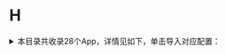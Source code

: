 # H
<details>
<summary>
本目录共收录28个App，详情见如下，单击导入对应配置：
</summary>

- [华住会](https://quantumult.app/x/open-app/add-resource?remote-resource=%7B%22rewrite_remote%22%3A%20%5B%22https%3A%2F%2Fraw.githubusercontent.com%2Fzirawell%2FR-Store%2Fmain%2FRule%2FQuanX%2FAdblock%2FApp%2FH%2F%E5%8D%8E%E4%BD%8F%E4%BC%9A%2Frewrite%2Fhuazhu.conf%2C%20tag%3D%E5%8D%8E%E4%BD%8F%E4%BC%9A%22%5D%7D)
- [华图在线](https://quantumult.app/x/open-app/add-resource?remote-resource=%7B%22rewrite_remote%22%3A%20%5B%22https%3A%2F%2Fraw.githubusercontent.com%2Fzirawell%2FR-Store%2Fmain%2FRule%2FQuanX%2FAdblock%2FApp%2FH%2F%E5%8D%8E%E5%9B%BE%E5%9C%A8%E7%BA%BF%2Frewrite%2Fhuatu.conf%2C%20tag%3D%E5%8D%8E%E5%9B%BE%E5%9C%A8%E7%BA%BF%22%5D%7D)
- [华宝智投](https://quantumult.app/x/open-app/add-resource?remote-resource=%7B%22rewrite_remote%22%3A%20%5B%22https%3A%2F%2Fraw.githubusercontent.com%2Fzirawell%2FR-Store%2Fmain%2FRule%2FQuanX%2FAdblock%2FApp%2FH%2F%E5%8D%8E%E5%AE%9D%E6%99%BA%E6%8A%95%2Frewrite%2Ftouker.conf%2C%20tag%3D%E5%8D%8E%E5%AE%9D%E6%99%BA%E6%8A%95%22%5D%7D)
- [华尔街见闻](https://quantumult.app/x/open-app/add-resource?remote-resource=%7B%22rewrite_remote%22%3A%20%5B%22https%3A%2F%2Fraw.githubusercontent.com%2Fzirawell%2FR-Store%2Fmain%2FRule%2FQuanX%2FAdblock%2FApp%2FH%2F%E5%8D%8E%E5%B0%94%E8%A1%97%E8%A7%81%E9%97%BB%2Frewrite%2Fwallstreetcn.conf%2C%20tag%3D%E5%8D%8E%E5%B0%94%E8%A1%97%E8%A7%81%E9%97%BB%22%5D%7D)
- [华彩生活](https://quantumult.app/x/open-app/add-resource?remote-resource=%7B%22rewrite_remote%22%3A%20%5B%22https%3A%2F%2Fraw.githubusercontent.com%2Fzirawell%2FR-Store%2Fmain%2FRule%2FQuanX%2FAdblock%2FApp%2FH%2F%E5%8D%8E%E5%BD%A9%E7%94%9F%E6%B4%BB%2Frewrite%2Fhxb.conf%2C%20tag%3D%E5%8D%8E%E5%BD%A9%E7%94%9F%E6%B4%BB%22%5D%7D)
- [华鑫星途](https://quantumult.app/x/open-app/add-resource?remote-resource=%7B%22rewrite_remote%22%3A%20%5B%22https%3A%2F%2Fraw.githubusercontent.com%2Fzirawell%2FR-Store%2Fmain%2FRule%2FQuanX%2FAdblock%2FApp%2FH%2F%E5%8D%8E%E9%91%AB%E6%98%9F%E9%80%94%2Frewrite%2Fhxzq.conf%2C%20tag%3D%E5%8D%8E%E9%91%AB%E6%98%9F%E9%80%94%22%5D%7D)
- [合利宝展业通](https://quantumult.app/x/open-app/add-resource?remote-resource=%7B%22rewrite_remote%22%3A%20%5B%22https%3A%2F%2Fraw.githubusercontent.com%2Fzirawell%2FR-Store%2Fmain%2FRule%2FQuanX%2FAdblock%2FApp%2FH%2F%E5%90%88%E5%88%A9%E5%AE%9D%E5%B1%95%E4%B8%9A%E9%80%9A%2Frewrite%2Fhelipay.conf%2C%20tag%3D%E5%90%88%E5%88%A9%E5%AE%9D%E5%B1%95%E4%B8%9A%E9%80%9A%22%5D%7D)
- [和风天气](https://quantumult.app/x/open-app/add-resource?remote-resource=%7B%22rewrite_remote%22%3A%20%5B%22https%3A%2F%2Fraw.githubusercontent.com%2Fzirawell%2FR-Store%2Fmain%2FRule%2FQuanX%2FAdblock%2FApp%2FH%2F%E5%92%8C%E9%A3%8E%E5%A4%A9%E6%B0%94%2Frewrite%2Fqweather.conf%2C%20tag%3D%E5%92%8C%E9%A3%8E%E5%A4%A9%E6%B0%94%22%5D%7D)
- [哈富證券](https://quantumult.app/x/open-app/add-resource?remote-resource=%7B%22rewrite_remote%22%3A%20%5B%22https%3A%2F%2Fraw.githubusercontent.com%2Fzirawell%2FR-Store%2Fmain%2FRule%2FQuanX%2FAdblock%2FApp%2FH%2F%E5%93%88%E5%AF%8C%E8%AD%89%E5%88%B8%2Frewrite%2Fhafoo.conf%2C%20tag%3D%E5%93%88%E5%AF%8C%E8%AD%89%E5%88%B8%22%5D%7D)
- [嗨学课堂](https://quantumult.app/x/open-app/add-resource?remote-resource=%7B%22rewrite_remote%22%3A%20%5B%22https%3A%2F%2Fraw.githubusercontent.com%2Fzirawell%2FR-Store%2Fmain%2FRule%2FQuanX%2FAdblock%2FApp%2FH%2F%E5%97%A8%E5%AD%A6%E8%AF%BE%E5%A0%82%2Frewrite%2Fhaixue.conf%2C%20tag%3D%E5%97%A8%E5%AD%A6%E8%AF%BE%E5%A0%82%22%5D%7D)
- [好体知](https://quantumult.app/x/open-app/add-resource?remote-resource=%7B%22rewrite_remote%22%3A%20%5B%22https%3A%2F%2Fraw.githubusercontent.com%2Fzirawell%2FR-Store%2Fmain%2FRule%2FQuanX%2FAdblock%2FApp%2FH%2F%E5%A5%BD%E4%BD%93%E7%9F%A5%2Frewrite%2Fbodivis.conf%2C%20tag%3D%E5%A5%BD%E4%BD%93%E7%9F%A5%22%5D%7D)
- [好好住](https://quantumult.app/x/open-app/add-resource?remote-resource=%7B%22rewrite_remote%22%3A%20%5B%22https%3A%2F%2Fraw.githubusercontent.com%2Fzirawell%2FR-Store%2Fmain%2FRule%2FQuanX%2FAdblock%2FApp%2FH%2F%E5%A5%BD%E5%A5%BD%E4%BD%8F%2Frewrite%2Fhaohaozhu.conf%2C%20tag%3D%E5%A5%BD%E5%A5%BD%E4%BD%8F%22%5D%7D)
- [好轻](https://quantumult.app/x/open-app/add-resource?remote-resource=%7B%22rewrite_remote%22%3A%20%5B%22https%3A%2F%2Fraw.githubusercontent.com%2Fzirawell%2FR-Store%2Fmain%2FRule%2FQuanX%2FAdblock%2FApp%2FH%2F%E5%A5%BD%E8%BD%BB%2Frewrite%2Fiyunmai.conf%2C%20tag%3D%E5%A5%BD%E8%BD%BB%22%5D%7D)
- [杭州公交](https://quantumult.app/x/open-app/add-resource?remote-resource=%7B%22rewrite_remote%22%3A%20%5B%22https%3A%2F%2Fraw.githubusercontent.com%2Fzirawell%2FR-Store%2Fmain%2FRule%2FQuanX%2FAdblock%2FApp%2FH%2F%E6%9D%AD%E5%B7%9E%E5%85%AC%E4%BA%A4%2Frewrite%2Fibuscloud.conf%2C%20tag%3D%E6%9D%AD%E5%B7%9E%E5%85%AC%E4%BA%A4%22%5D%7D)
- [杭州市民卡](https://quantumult.app/x/open-app/add-resource?remote-resource=%7B%22filter_remote%22%3A%20%5B%22https%3A%2F%2Fraw.githubusercontent.com%2Fzirawell%2FR-Store%2Fmain%2FRule%2FQuanX%2FAdblock%2FApp%2FH%2F%E6%9D%AD%E5%B7%9E%E5%B8%82%E6%B0%91%E5%8D%A1%2Ffilter%2Fhzsmk.list%2C%20tag%3D%E6%9D%AD%E5%B7%9E%E5%B8%82%E6%B0%91%E5%8D%A1%22%5D%2C%22rewrite_remote%22%3A%20%5B%22https%3A%2F%2Fraw.githubusercontent.com%2Fzirawell%2FR-Store%2Fmain%2FRule%2FQuanX%2FAdblock%2FApp%2FH%2F%E6%9D%AD%E5%B7%9E%E5%B8%82%E6%B0%91%E5%8D%A1%2Frewrite%2Fhzsmk.conf%2C%20tag%3D%E6%9D%AD%E5%B7%9E%E5%B8%82%E6%B0%91%E5%8D%A1%22%5D%7D)
- [汇丰汇选](https://quantumult.app/x/open-app/add-resource?remote-resource=%7B%22rewrite_remote%22%3A%20%5B%22https%3A%2F%2Fraw.githubusercontent.com%2Fzirawell%2FR-Store%2Fmain%2FRule%2FQuanX%2FAdblock%2FApp%2FH%2F%E6%B1%87%E4%B8%B0%E6%B1%87%E9%80%89%2Frewrite%2Fhsbcfts.conf%2C%20tag%3D%E6%B1%87%E4%B8%B0%E6%B1%87%E9%80%89%22%5D%7D)
- [海尔智家](https://quantumult.app/x/open-app/add-resource?remote-resource=%7B%22filter_remote%22%3A%20%5B%22https%3A%2F%2Fraw.githubusercontent.com%2Fzirawell%2FR-Store%2Fmain%2FRule%2FQuanX%2FAdblock%2FApp%2FH%2F%E6%B5%B7%E5%B0%94%E6%99%BA%E5%AE%B6%2Ffilter%2Fehaier.list%2C%20tag%3D%E6%B5%B7%E5%B0%94%E6%99%BA%E5%AE%B6%22%5D%2C%22rewrite_remote%22%3A%20%5B%22https%3A%2F%2Fraw.githubusercontent.com%2Fzirawell%2FR-Store%2Fmain%2FRule%2FQuanX%2FAdblock%2FApp%2FH%2F%E6%B5%B7%E5%B0%94%E6%99%BA%E5%AE%B6%2Frewrite%2Fehaier.conf%2C%20tag%3D%E6%B5%B7%E5%B0%94%E6%99%BA%E5%AE%B6%22%5D%7D)
- [海马爸比](https://quantumult.app/x/open-app/add-resource?remote-resource=%7B%22rewrite_remote%22%3A%20%5B%22https%3A%2F%2Fraw.githubusercontent.com%2Fzirawell%2FR-Store%2Fmain%2FRule%2FQuanX%2FAdblock%2FApp%2FH%2F%E6%B5%B7%E9%A9%AC%E7%88%B8%E6%AF%94%2Frewrite%2Fhaima.conf%2C%20tag%3D%E6%B5%B7%E9%A9%AC%E7%88%B8%E6%AF%94%22%5D%7D)
- [火猫](https://quantumult.app/x/open-app/add-resource?remote-resource=%7B%22rewrite_remote%22%3A%20%5B%22https%3A%2F%2Fraw.githubusercontent.com%2Fzirawell%2FR-Store%2Fmain%2FRule%2FQuanX%2FAdblock%2FApp%2FH%2F%E7%81%AB%E7%8C%AB%2Frewrite%2Fhuomao.conf%2C%20tag%3D%E7%81%AB%E7%8C%AB%22%5D%7D)
- [盒马](https://quantumult.app/x/open-app/add-resource?remote-resource=%7B%22rewrite_remote%22%3A%20%5B%22https%3A%2F%2Fraw.githubusercontent.com%2Fzirawell%2FR-Store%2Fmain%2FRule%2FQuanX%2FAdblock%2FApp%2FH%2F%E7%9B%92%E9%A9%AC%2Frewrite%2Ffreshippo.conf%2C%20tag%3D%E7%9B%92%E9%A9%AC%22%5D%7D)
- [红板报](https://quantumult.app/x/open-app/add-resource?remote-resource=%7B%22rewrite_remote%22%3A%20%5B%22https%3A%2F%2Fraw.githubusercontent.com%2Fzirawell%2FR-Store%2Fmain%2FRule%2FQuanX%2FAdblock%2FApp%2FH%2F%E7%BA%A2%E6%9D%BF%E6%8A%A5%2Frewrite%2Fflipchina.conf%2C%20tag%3D%E7%BA%A2%E6%9D%BF%E6%8A%A5%22%5D%7D)
- [航旅纵横](https://quantumult.app/x/open-app/add-resource?remote-resource=%7B%22filter_remote%22%3A%20%5B%22https%3A%2F%2Fraw.githubusercontent.com%2Fzirawell%2FR-Store%2Fmain%2FRule%2FQuanX%2FAdblock%2FApp%2FH%2F%E8%88%AA%E6%97%85%E7%BA%B5%E6%A8%AA%2Ffilter%2Fumetrip.list%2C%20tag%3D%E8%88%AA%E6%97%85%E7%BA%B5%E6%A8%AA%22%5D%2C%22rewrite_remote%22%3A%20%5B%22https%3A%2F%2Fraw.githubusercontent.com%2Fzirawell%2FR-Store%2Fmain%2FRule%2FQuanX%2FAdblock%2FApp%2FH%2F%E8%88%AA%E6%97%85%E7%BA%B5%E6%A8%AA%2Frewrite%2Fumetrip.conf%2C%20tag%3D%E8%88%AA%E6%97%85%E7%BA%B5%E6%A8%AA%22%5D%7D)
- [花小猪](https://quantumult.app/x/open-app/add-resource?remote-resource=%7B%22rewrite_remote%22%3A%20%5B%22https%3A%2F%2Fraw.githubusercontent.com%2Fzirawell%2FR-Store%2Fmain%2FRule%2FQuanX%2FAdblock%2FApp%2FH%2F%E8%8A%B1%E5%B0%8F%E7%8C%AA%2Frewrite%2Fhongyibo.conf%2C%20tag%3D%E8%8A%B1%E5%B0%8F%E7%8C%AA%22%5D%7D)
- [虎嗅](https://quantumult.app/x/open-app/add-resource?remote-resource=%7B%22rewrite_remote%22%3A%20%5B%22https%3A%2F%2Fraw.githubusercontent.com%2Fzirawell%2FR-Store%2Fmain%2FRule%2FQuanX%2FAdblock%2FApp%2FH%2F%E8%99%8E%E5%97%85%2Frewrite%2Fhuxiu.conf%2C%20tag%3D%E8%99%8E%E5%97%85%22%5D%7D)
- [虎扑](https://quantumult.app/x/open-app/add-resource?remote-resource=%7B%22filter_remote%22%3A%20%5B%22https%3A%2F%2Fraw.githubusercontent.com%2Fzirawell%2FR-Store%2Fmain%2FRule%2FQuanX%2FAdblock%2FApp%2FH%2F%E8%99%8E%E6%89%91%2Ffilter%2Fhupu.list%2C%20tag%3D%E8%99%8E%E6%89%91%22%5D%2C%22rewrite_remote%22%3A%20%5B%22https%3A%2F%2Fraw.githubusercontent.com%2Fzirawell%2FR-Store%2Fmain%2FRule%2FQuanX%2FAdblock%2FApp%2FH%2F%E8%99%8E%E6%89%91%2Frewrite%2Fhupu.conf%2C%20tag%3D%E8%99%8E%E6%89%91%22%5D%7D)
- [虎牙直播](https://quantumult.app/x/open-app/add-resource?remote-resource=%7B%22filter_remote%22%3A%20%5B%22https%3A%2F%2Fraw.githubusercontent.com%2Fzirawell%2FR-Store%2Fmain%2FRule%2FQuanX%2FAdblock%2FApp%2FH%2F%E8%99%8E%E7%89%99%E7%9B%B4%E6%92%AD%2Ffilter%2Fhuya.list%2C%20tag%3D%E8%99%8E%E7%89%99%E7%9B%B4%E6%92%AD%22%5D%2C%22rewrite_remote%22%3A%20%5B%22https%3A%2F%2Fraw.githubusercontent.com%2Fzirawell%2FR-Store%2Fmain%2FRule%2FQuanX%2FAdblock%2FApp%2FH%2F%E8%99%8E%E7%89%99%E7%9B%B4%E6%92%AD%2Frewrite%2Fhuya.conf%2C%20tag%3D%E8%99%8E%E7%89%99%E7%9B%B4%E6%92%AD%22%5D%7D)
- [韩剧TV](https://quantumult.app/x/open-app/add-resource?remote-resource=%7B%22filter_remote%22%3A%20%5B%22https%3A%2F%2Fraw.githubusercontent.com%2Fzirawell%2FR-Store%2Fmain%2FRule%2FQuanX%2FAdblock%2FApp%2FH%2F%E9%9F%A9%E5%89%A7TV%2Ffilter%2Fhanju.list%2C%20tag%3D%E9%9F%A9%E5%89%A7TV%22%5D%2C%22rewrite_remote%22%3A%20%5B%22https%3A%2F%2Fraw.githubusercontent.com%2Fzirawell%2FR-Store%2Fmain%2FRule%2FQuanX%2FAdblock%2FApp%2FH%2F%E9%9F%A9%E5%89%A7TV%2Frewrite%2Fhanju.conf%2C%20tag%3D%E9%9F%A9%E5%89%A7TV%22%5D%7D)
- [黄油相机](https://quantumult.app/x/open-app/add-resource?remote-resource=%7B%22filter_remote%22%3A%20%5B%22https%3A%2F%2Fraw.githubusercontent.com%2Fzirawell%2FR-Store%2Fmain%2FRule%2FQuanX%2FAdblock%2FApp%2FH%2F%E9%BB%84%E6%B2%B9%E7%9B%B8%E6%9C%BA%2Ffilter%2Fbybutter.list%2C%20tag%3D%E9%BB%84%E6%B2%B9%E7%9B%B8%E6%9C%BA%22%5D%2C%22rewrite_remote%22%3A%20%5B%22https%3A%2F%2Fraw.githubusercontent.com%2Fzirawell%2FR-Store%2Fmain%2FRule%2FQuanX%2FAdblock%2FApp%2FH%2F%E9%BB%84%E6%B2%B9%E7%9B%B8%E6%9C%BA%2Frewrite%2Fbybutter.conf%2C%20tag%3D%E9%BB%84%E6%B2%B9%E7%9B%B8%E6%9C%BA%22%5D%7D)

</details>